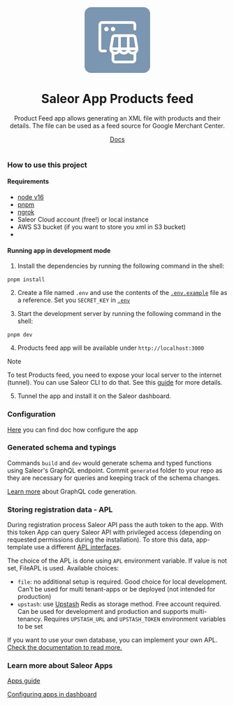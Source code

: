 <div style="text-align: center">
  <img width="150" alt="" src="./public/logo.png">
</div>

<div style="text-align: center">
  <h1>Saleor App Products feed</h1>

  <p>Product Feed app allows generating an XML file with products and their details. The file can be used as a feed source for Google Merchant Center.</p>
</div>

<div style="text-align: center">
  <a target="_blank" rel="noopener noreferrer" href="https://docs.saleor.io/developer/app-store/apps/product-feed">Docs</a>
<br><br>
</div>

### How to use this project

#### Requirements

- [node v16](http://nodejs.com)
- [pnpm](https://pnpm.io/)
- [ngrok](https://ngrok.com/)
- Saleor Cloud account (free!) or local instance
- AWS S3 bucket (if you want to store you xml in S3 bucket)
-

#### Running app in development mode

1. Install the dependencies by running the following command in the shell:

```shell
pnpm install
```

2. Create a file named `.env` and use the contents of the [`.env.example`](./.env.example) file as a reference. Set you `SECRET_KEY` in [`.env`](./.env)

3. Start the development server by running the following command in the shell:

```shell
pnpm dev
```

4. Products feed app will be available under `http://localhost:3000`

> [!NOTE]
> To test Products feed, you need to expose your local server to the internet (tunnel). You can use Saleor CLI to do that. See this [guide](https://docs.saleor.io/docs/3.x/developer/extending/apps/developing-with-tunnels) for more details.

5. Tunnel the app and install it on the Saleor dashboard.

### Configuration

[Here](./docs/configuration.md) you can find doc how configure the app

### Generated schema and typings

Commands `build` and `dev` would generate schema and typed functions using Saleor's GraphQL endpoint. Commit `generated` folder to your repo as they are necessary for queries and keeping track of the schema changes.

[Learn more](https://www.graphql-code-generator.com/) about GraphQL code generation.

### Storing registration data - APL

During registration process Saleor API pass the auth token to the app. With this token App can query Saleor API with privileged access (depending on requested permissions during the installation).
To store this data, app-template use a different [APL interfaces](https://github.com/saleor/saleor-app-sdk/blob/main/docs/apl.md).

The choice of the APL is done using `APL` environment variable. If value is not set, FileAPL is used. Available choices:

- `file`: no additional setup is required. Good choice for local development. Can't be used for multi tenant-apps or be deployed (not intended for production)
- `upstash`: use [Upstash](https://upstash.com/) Redis as storage method. Free account required. Can be used for development and production and supports multi-tenancy. Requires `UPSTASH_URL` and `UPSTASH_TOKEN` environment variables to be set

If you want to use your own database, you can implement your own APL. [Check the documentation to read more.](https://github.com/saleor/saleor-app-sdk/blob/main/docs/apl.md)

### Learn more about Saleor Apps

[Apps guide](https://docs.saleor.io/docs/3.x/developer/extending/apps/key-concepts)

[Configuring apps in dashboard](https://docs.saleor.io/docs/3.x/dashboard/apps)
